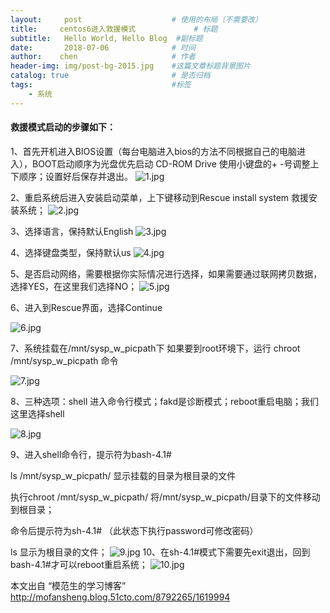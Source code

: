 ```yaml
---
layout:     post                    # 使用的布局（不需要改）
title:     centos6进入救援模式             # 标题 
subtitle:   Hello World, Hello Blog  #副标题
date:       2018-07-06              # 时间
author:    chen                     # 作者
header-img: img/post-bg-2015.jpg    #这篇文章标题背景图片
catalog: true                       # 是否归档
tags:                               #标签
    - 系统
---
```


#### 救援模式启动的步骤如下：

1、首先开机进入BIOS设置（每台电脑进入bios的方法不同根据自己的电脑进入），BOOT启动顺序为光盘优先启动 CD-ROM Drive 使用小键盘的+ -号调整上下顺序；设置好后保存并退出。
![1.jpg](https://note.youdao.com/yws/res/17318/WEBRESOURCEa9576435287d343ce3dc22572ff1a551)

2、重启系统后进入安装启动菜单，上下键移动到Rescue install system 救援安装系统；
![2.jpg](https://note.youdao.com/yws/res/17320/WEBRESOURCE1c9809316049da2c8829d00358c33aee)



3、选择语言，保持默认English
![3.jpg](https://note.youdao.com/yws/res/17322/WEBRESOURCE1dc1c0d47d3b9088156f8ccf6e0e43cd)

4、选择键盘类型，保持默认us
![4.jpg](https://note.youdao.com/yws/res/17324/WEBRESOURCE9a00eaf996e4cdcd8497b18dae5e5e15)

5、是否启动网络，需要根据你实际情况进行选择，如果需要通过联网拷贝数据，选择YES，在这里我们选择NO；
![5.jpg](https://note.youdao.com/yws/res/17326/WEBRESOURCE798036163c86c0fe622de6ca8a3b82b8)



6、进入到Rescue界面，选择Continue

![6.jpg](https://note.youdao.com/yws/res/17328/WEBRESOURCEb018cffa4facd1d83e0ff668f75983c3)

7、系统挂载在/mnt/sysp_w_picpath下 如果要到root环境下，运行 chroot /mnt/sysp_w_picpath 命令

![7.jpg](https://note.youdao.com/yws/res/17331/WEBRESOURCE63510e95949300c36efb3682b86e0611)

8、三种选项：shell 进入命令行模式；fakd是诊断模式；reboot重启电脑；我们这里选择shell

![8.jpg](https://note.youdao.com/yws/res/17333/WEBRESOURCEcb6d0587dfa8e2e3afe2e0f173064143)

9、进入shell命令行，提示符为bash-4.1#

ls /mnt/sysp_w_picpath/ 显示挂载的目录为根目录的文件

执行chroot /mnt/sysp_w_picpath/ 将/mnt/sysp_w_picpath/目录下的文件移动到根目录；

命令后提示符为sh-4.1#   （此状态下执行password可修改密码）

ls    显示为根目录的文件；
![9.jpg](https://note.youdao.com/yws/res/17336/WEBRESOURCEcf13f2864e9afa08b0a2f5fd415b2ebb)
10、在sh-4.1#模式下需要先exit退出，回到bash-4.1#才可以reboot重启系统；
![10.jpg](https://note.youdao.com/yws/res/17338/WEBRESOURCE8bb182fe24eb6ce33759ca08848ef814)

本文出自 “模范生的学习博客” http://mofansheng.blog.51cto.com/8792265/1619994


